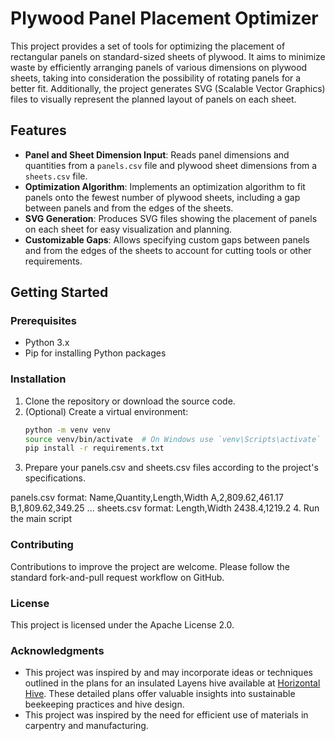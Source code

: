# Plywood Panel Placement Optimizer

This project provides a set of tools for optimizing the placement of rectangular panels on standard-sized sheets of plywood. It aims to minimize waste by efficiently arranging panels of various dimensions on plywood sheets, taking into consideration the possibility of rotating panels for a better fit. Additionally, the project generates SVG (Scalable Vector Graphics) files to visually represent the planned layout of panels on each sheet.

## Features

- **Panel and Sheet Dimension Input**: Reads panel dimensions and quantities from a `panels.csv` file and plywood sheet dimensions from a `sheets.csv` file.
- **Optimization Algorithm**: Implements an optimization algorithm to fit panels onto the fewest number of plywood sheets, including a gap between panels and from the edges of the sheets.
- **SVG Generation**: Produces SVG files showing the placement of panels on each sheet for easy visualization and planning.
- **Customizable Gaps**: Allows specifying custom gaps between panels and from the edges of the sheets to account for cutting tools or other requirements.

## Getting Started

### Prerequisites

- Python 3.x
- Pip for installing Python packages

### Installation

1. Clone the repository or download the source code.
2. (Optional) Create a virtual environment:
   ```sh
   python -m venv venv
   source venv/bin/activate  # On Windows use `venv\Scripts\activate`
   pip install -r requirements.txt

3. Prepare your panels.csv and sheets.csv files according to the project's specifications.

panels.csv format:
Name,Quantity,Length,Width
A,2,809.62,461.17
B,1,809.62,349.25
...
sheets.csv format:
Length,Width
2438.4,1219.2
4. Run the main script

### Contributing
Contributions to improve the project are welcome. Please follow the standard fork-and-pull request workflow on GitHub.

### License
This project is licensed under the Apache License 2.0.

### Acknowledgments
- This project was inspired by and may incorporate ideas or techniques outlined in the plans for an insulated Layens hive available at [Horizontal Hive](https://www.horizontalhive.com/how-to-build/insulated-layens-hive.shtml). These detailed plans offer valuable insights into sustainable beekeeping practices and hive design.
- This project was inspired by the need for efficient use of materials in carpentry and manufacturing.
